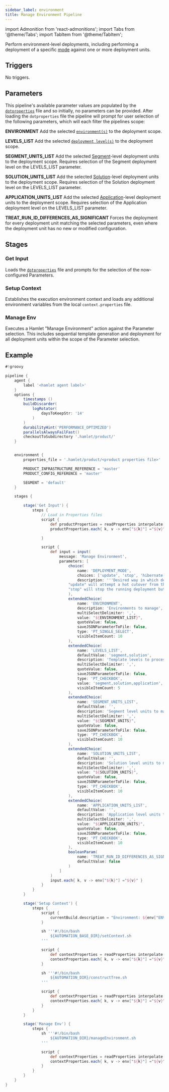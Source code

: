 ```yaml
---
sidebar_label: environment
title: Manage Environment Pipeline
---
```

import Admonition from 'react-admonitions';
import Tabs from '@theme/Tabs';
import TabItem from '@theme/TabItem';

Perform environment-level deployments, including performing a deployment of a specific [mode](../../../../../foundations/lifecycle#deployment-modes) against one or more deployment units.

## Triggers
No triggers.

## Parameters
This pipeline's available parameter values are populated by the [`dotproperties`](../../../pipelines/dotproperties) file and so initially, no parameters can be provided. After loading the `dotproperties` file the pipeline will prompt for user selection of the following parameters, which will each filter the pipelines scope:

**ENVIRONMENT**
Add the selected [`environment(s)`](../../../../../foundations/terminology#environment) to the deployment scope.

**LEVELS_LIST**
Add the selected [`deployment level(s)`](../../../../../foundations/lifecycle#deployment-levels) to the deployment scope.

**SEGMENT_UNITS_LIST**
Add the selected [Segment](../../../../../foundations/terminology#segment)-level deployment units to the deployment scope. Requires selection of the Segment deployment level on the LEVELS_LIST parameter.

**SOLUTION_UNITS_LIST**
Add the selected [Solution](../../../../../foundations/terminology#solution)-level deployment units to the deployment scope. Requires selection of the Solution deployment level on the LEVELS_LIST parameter.

**APPLICATION_UNITS_LIST**
Add the selected [Application](../../../../../foundations/terminology#application)-level deployment units to the deployment scope. Requires selection of the Application deployment level on the LEVELS_LIST parameter.

**TREAT_RUN_ID_DIFFERENCES_AS_SIGNIFICANT**
Forces the deployment for every deployment unit matching the selected parameters, even where the deployment unit has no new or modified configuration.

## Stages

### Get Input
Loads the [`dotproperties`](../../../pipelines/dotproperties) file and prompts for the selection of the now-configured Parameters.

### Setup Context
Establishes the execution environment context and loads any additional environment variables from the local `context.properties` file.

### Manage Env
Executes a Hamlet "Manage Environment" action against the Parameter selection. This includes sequential template generation and deployment for all deployment units within the scope of the Parameter selection. 

## Example
```groovy
#!groovy

pipeline {
    agent {
        label '<hamlet agent label>'
    }
    options {
        timestamps ()
        buildDiscarder(
            logRotator(
                daysToKeepStr: '14'
            )
        )
        durabilityHint('PERFORMANCE_OPTIMIZED')
        parallelsAlwaysFailFast()
        checkoutToSubdirectory '.hamlet/product/'
    }


    environment {
        properties_file = '.hamlet/product/<product properties file>'

        PRODUCT_INFRASTRUCTURE_REFERENCE = 'master'
        PRODUCT_CONFIG_REFERENCE = 'master'

        SEGMENT = 'default'
    }

    stages {

        stage('Get Input') {
            steps {
                // Load in Properties files
                script {
                    def productProperties = readProperties interpolate: true, file: "${env.properties_file}";
                    productProperties.each{ k, v -> env["${k}"] ="${v}" }

                }

                script {
                    def input = input(
                        message: 'Manage Environment',
                        parameters: [
                            choice(
                                name: 'DEPLOYMENT_MODE',
                                choices: ['update', 'stop', 'hibernate'],
                                description: '''Desired way in which deploy should occur.
                            "update" will attempt a hot cutover from the running deployment to the desired deployment.
                            "stop" will stop the running deployment but not start the desired deployment - mainly intended to facilitate database maintenance without the application'''
                            ),
                            extendedChoice(
                                name: 'ENVIRONMENT',
                                description: 'Environments to manage',
                                multiSelectDelimiter: ',',
                                value: "${ENVIRONMENT_LIST}",
                                quoteValue: false,
                                saveJSONParameterToFile: false,
                                type: 'PT_SINGLE_SELECT',
                                visibleItemCount: 10
                            ),
                            extendedChoice(
                                name: 'LEVELS_LIST',
                                defaultValue: 'segment,solution',
                                description: 'Template levels to process',
                                multiSelectDelimiter: ',',
                                quoteValue: false,
                                saveJSONParameterToFile: false,
                                type: 'PT_CHECKBOX',
                                value: 'segment,solution,application',
                                visibleItemCount: 5
                            ),
                            extendedChoice(
                                name: 'SEGMENT_UNITS_LIST',
                                defaultValue: '',
                                description: 'Segment level units to manage',
                                multiSelectDelimiter: ',',
                                value: "${SEGMENT_UNITS}",
                                quoteValue: false,
                                saveJSONParameterToFile: false,
                                type: 'PT_CHECKBOX',
                                visibleItemCount: 10
                            ),
                            extendedChoice(
                                name: 'SOLUTION_UNITS_LIST',
                                defaultValue: '',
                                description: 'Solution level units to manage',
                                multiSelectDelimiter: ',',
                                value: "${SOLUTION_UNITS}",
                                quoteValue: false,
                                saveJSONParameterToFile: false,
                                type: 'PT_CHECKBOX',
                                visibleItemCount: 10
                            ),
                            extendedChoice(
                                name: 'APPLICATION_UNITS_LIST',
                                defaultValue: '',
                                description: 'Application level units to manage',
                                multiSelectDelimiter: ',',
                                value: "${APPLICATION_UNITS}",
                                quoteValue: false,
                                saveJSONParameterToFile: false,
                                type: 'PT_CHECKBOX',
                                visibleItemCount: 10
                            ),
                            booleanParam(
                                name: 'TREAT_RUN_ID_DIFFERENCES_AS_SIGNIFICANT',
                                defaultValue: false
                            )
                        ]
                    )
                    input.each{ k, v -> env["${k}"] ="${v}" }
                }
            }
        }

        stage('Setup Context') {
            steps {
                script {
                    currentBuild.description = "Environment: ${env["ENVIRONMENT"]}"
                }

                sh '''#!/bin/bash
                    ${AUTOMATION_BASE_DIR}/setContext.sh
                '''

                script {
                    def contextProperties = readProperties interpolate: true, file: "${WORKSPACE}/context.properties";
                    contextProperties.each{ k, v -> env["${k}"] ="${v}" }
                }

                sh '''#!/bin/bash
                    ${AUTOMATION_DIR}/constructTree.sh
                '''

                script {
                    def contextProperties = readProperties interpolate: true, file: "${WORKSPACE}/context.properties";
                    contextProperties.each{ k, v -> env["${k}"] ="${v}" }
                }
            }
        }

        stage('Manage Env') {
            steps {
                sh '''#!/bin/bash
                    ${AUTOMATION_DIR}/manageEnvironment.sh
                '''

                script {
                    def contextProperties = readProperties interpolate: true, file: "${WORKSPACE}/context.properties";
                    contextProperties.each{ k, v -> env["${k}"] ="${v}" }
                }
            }
        }
    }
}
```